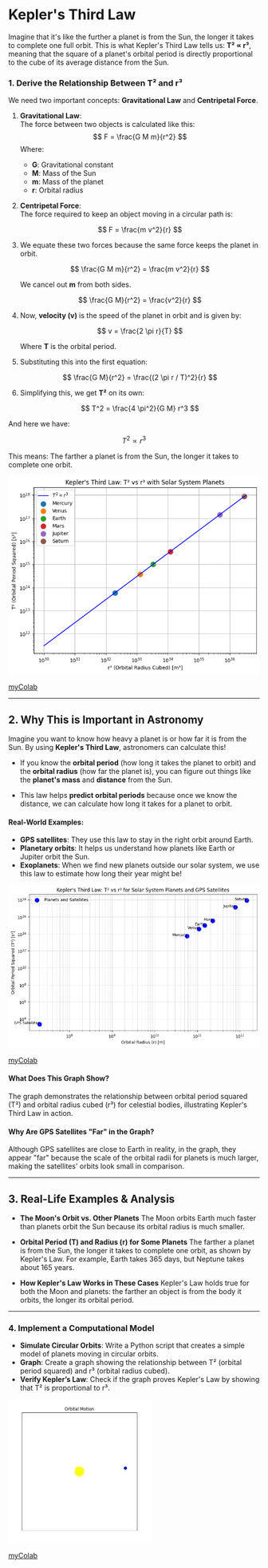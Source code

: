 # **Kepler's Third Law**

Imagine that it's like the further a planet is from the Sun, the longer it takes to complete one full orbit. This is what Kepler's Third Law tells us: **T² ∝ r³**, meaning that the square of a planet's orbital period is directly proportional to the cube of its average distance from the Sun.


### **1. Derive the Relationship Between T² and r³**

We need two important concepts: **Gravitational Law** and **Centripetal Force**.

1. **Gravitational Law**:  
   The force between two objects is calculated like this:
   $$
   F = \frac{G M m}{r^2}
   $$
   Where:
   - **G**: Gravitational constant  
   - **M**: Mass of the Sun  
   - **m**: Mass of the planet  
   - **r**: Orbital radius

2. **Centripetal Force**:  
   The force required to keep an object moving in a circular path is:
   
   $$
   F = \frac{m v^2}{r}
   $$

3. We equate these two forces because the same force keeps the planet in orbit.

   $$
   \frac{G M m}{r^2} = \frac{m v^2}{r}
   $$

   We cancel out **m** from both sides.

   $$
   \frac{G M}{r^2} = \frac{v^2}{r}
   $$

4. Now, **velocity (v)** is the speed of the planet in orbit and is given by:

   $$
   v = \frac{2 \pi r}{T}
   $$

   Where **T** is the orbital period.

5. Substituting this into the first equation:

   $$
   \frac{G M}{r^2} = \frac{(2 \pi r / T)^2}{r}
   $$

6. Simplifying this, we get **T²** on its own:

   $$
   T^2 = \frac{4 \pi^2}{G M} r^3
   $$

And here we have:

$$T^2 \propto r^3$$

This means: The farther a planet is from the Sun, the longer it takes to complete one orbit.

![alt text](image.png)

[myColab](https://colab.research.google.com/drive/1KvD2OoyqhegYm7kTId9-nILshxJGT7e8)

----

## **2. Why This is Important in Astronomy**

Imagine you want to know how heavy a planet is or how far it is from the Sun. By using **Kepler's Third Law**, astronomers can calculate this! 

- If you know the **orbital period** (how long it takes the planet to orbit) and the **orbital radius** (how far the planet is), you can figure out things like the **planet's mass** and **distance** from the Sun.
  
- This law helps **predict orbital periods** because once we know the distance, we can calculate how long it takes for a planet to orbit. 

#### **Real-World Examples**:
- **GPS satellites**: They use this law to stay in the right orbit around Earth.
- **Planetary orbits**: It helps us understand how planets like Earth or Jupiter orbit the Sun.
- **Exoplanets**: When we find new planets outside our solar system, we use this law to estimate how long their year might be!

![alt text](image-1.png)

[myColab](https://colab.research.google.com/drive/10I0zOXoJa_HSjrEC-KCDV_JmEa3Kw-lN)

#### **What Does This Graph Show?**
The graph demonstrates the relationship between orbital period squared (T²) and orbital radius cubed (r³) for celestial bodies, illustrating Kepler's Third Law in action.

#### **Why Are GPS Satellites "Far" in the Graph?**
Although GPS satellites are close to Earth in reality, in the graph, they appear "far" because the scale of the orbital radii for planets is much larger, making the satellites' orbits look small in comparison.

---

## **3. Real-Life Examples & Analysis**

- **The Moon's Orbit vs. Other Planets**
  The Moon orbits Earth much faster than planets orbit the Sun because its orbital radius is much smaller.

- **Orbital Period (T) and Radius (r) for Some Planets**
  The farther a planet is from the Sun, the longer it takes to complete one orbit, as shown by Kepler's Law. For example, Earth takes 365 days, but Neptune takes about 165 years.

- **How Kepler's Law Works in These Cases**
  Kepler's Law holds true for both the Moon and planets: the farther an object is from the body it orbits, the longer its orbital period.



-----

### **4. Implement a Computational Model**

- **Simulate Circular Orbits**: Write a Python script that creates a simple model of planets moving in circular orbits.
- **Graph**: Create a graph showing the relationship between T² (orbital period squared) and r³ (orbital radius cubed).
- **Verify Kepler’s Law**: Check if the graph proves Kepler's Law by showing that T² is proportional to r³.


![alt text](image-5.png)

[myColab](https://colab.research.google.com/drive/16QqYmJJ-NsLDd_JoV8ITm81mWaClDwrf#scrollTo=f8d1WjnWgEsV)
